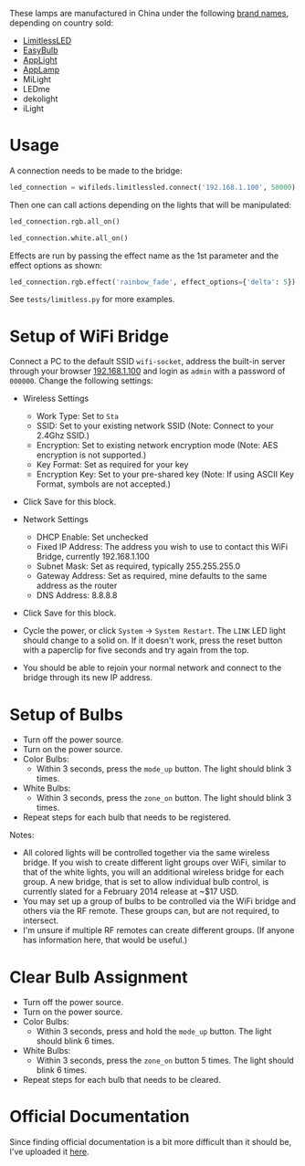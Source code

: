 These lamps are manufactured in China under the following [brand names](http://board.homeseer.com/showpost.php?p=1063584&postcount=1), depending on country sold:

* [LimitlessLED](http://www.limitlessled.com/)
* [EasyBulb](http://www.easybulb.com/)
* [AppLight](http://www.applight.nl/)
* [AppLamp](http://www.applamp.nl/)
* MiLight
* LEDme
* dekolight
* iLight

# Usage

A connection needs to be made to the bridge:

```.py
led_connection = wifileds.limitlessled.connect('192.168.1.100', 50000)
```

Then one can call actions depending on the lights that will be manipulated:

```.py
led_connection.rgb.all_on()

led_connection.white.all_on()
```

Effects are run by passing the effect name as the 1st parameter and the effect options as shown:

```.py
led_connection.rgb.effect('rainbow_fade', effect_options={'delta': 5})
```

See `tests/limitless.py` for more examples.

# Setup of WiFi Bridge

Connect a PC to the default SSID `wifi-socket`, address the built-in server through your browser [192.168.1.100](http://192.168.1.100) and login as `admin` with a password of `000000`. Change the following settings:

* Wireless Settings
    * Work Type: Set to `Sta`
    * SSID: Set to your existing network SSID (Note: Connect to your 2.4Ghz SSID.)
    * Encryption: Set to existing network encryption mode (Note: AES encryption is not supported.)
    * Key Format: Set as required for your key
    * Encryption Key: Set to your pre-shared key (Note: If using ASCII Key Format, symbols are not accepted.)
* Click Save for this block.

* Network Settings
    * DHCP Enable: Set unchecked
    * Fixed IP Address: The address you wish to use to contact this WiFi Bridge, currently 192.168.1.100
    * Subnet Mask: Set as required, typically 255.255.255.0
    * Gateway Address: Set as required, mine defaults to the same address as the router
    * DNS Address: 8.8.8.8
* Click Save for this block.

* Cycle the power, or click `System` -> `System Restart`. The `LINK` LED light should change to a solid on. If it doesn't work, press the reset button with a paperclip for five seconds and try again from the top.

* You should be able to rejoin your normal network and connect to the bridge through its new IP address.

# Setup of Bulbs

* Turn off the power source.
* Turn on the power source.
* Color Bulbs:
    * Within 3 seconds, press the `mode_up` button. The light should blink 3 times.
* White Bulbs:
    * Within 3 seconds, press the `zone_on` button. The light should blink 3 times.
* Repeat steps for each bulb that needs to be registered.

Notes: 
* All colored lights will be controlled together via the same wireless bridge. If you wish to create different light groups over WiFi, similar to that of the white lights, you will an additional wireless bridge for each group. A new bridge, that is set to allow individual bulb control, is currently slated for a February 2014 release at ~$17 USD.
* You may set up a group of bulbs to be controlled via the WiFi bridge and others via the RF remote. These groups can, but are not required, to intersect.
* I'm unsure if multiple RF remotes can create different groups. (If anyone has information here, that would be useful.)

# Clear Bulb Assignment

* Turn off the power source.
* Turn on the power source.
* Color Bulbs:
    * Within 3 seconds, press and hold the `mode_up` button. The light should blink 6 times.
* White Bulbs:
    * Within 3 seconds, press the `zone_on` button 5 times. The light should blink 6 times.
* Repeat steps for each bulb that needs to be cleared.

# Official Documentation

Since finding official documentation is a bit more difficult than it should be, I've uploaded it [here](http://db.tt/1fsdS6GP).
